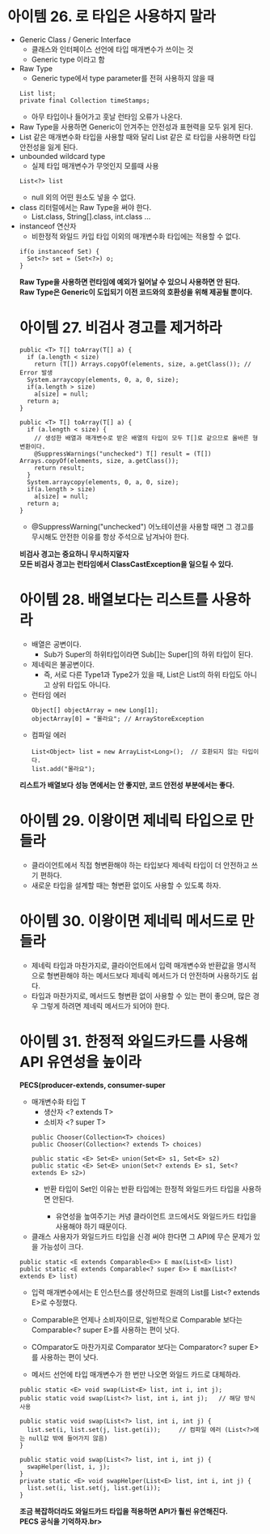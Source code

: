 # 아이템 26. 로 타입은 사용하지 말라

- Generic Class / Generic Interface
  - 클래스와 인터페이스 선언에 타입 매개변수가 쓰이는 것
  - Generic type 이라고 함
- Raw Type
  - Generic type에서 type parameter를 전혀 사용하지 않을 때
  ```
  List list;
  private final Collection timeStamps;
  ```
  - 아무 타입이나 들어가고 훗날 런타임 오류가 나온다.
- Raw Type을 사용하면 Generic이 안겨주는 안전성과 표현력을 모두 읽게 된다.
- List<Object> 같은 매개변수화 타입을 사용할 때와 달리 List 같은 로 타입을 사용하면 타입 안전성을 잃게 된다.
- unbounded wildcard type
  - 실제 타입 매개변수가 무엇인지 모를때 사용
  ```
  List<?> list
  ```
  - null 외의 어떤 원소도 넣을 수 없다.
- class 리터럴에서는 Raw Type을 써야 한다.
  - List.class, String[].class, int.class ...
- instanceof 연산자
  - 비한정적 와일드 카입 타입 이외의 매개변수화 타입에는 적용할 수 없다.
  ```
  if(o instanceof Set) {
    Set<?> set = (Set<?>) o;
  }
  ```

**Raw Type을 사용하면 런타임에 예외가 일어날 수 있으니 사용하면 안 된다.<br>**
**Raw Type은 Generic이 도입되기 이전 코드와의 호환성을 위해 제공될 뿐이다.<br>**

# 아이템 27. 비검사 경고를 제거하라

```
public <T> T[] toArray(T[] a) {
  if (a.length < size)
    return (T[]) Arrays.copyOf(elements, size, a.getClass()); // Error 발생
  System.arraycopy(elements, 0, a, 0, size);
  if(a.length > size)
    a[size] = null;
  return a;
}
```
```
public <T> T[] toArray(T[] a) {
  if (a.length < size) {
    // 생성한 배열과 매개변수로 받은 배열의 타입이 모두 T[]로 같으므로 올바른 형변환이다.
    @SuppressWarnings("unchecked") T[] result = (T[]) Arrays.copyOf(elements, size, a.getClass());
    return result;
  }
  System.arraycopy(elements, 0, a, 0, size);
  if(a.length > size)
    a[size] = null;
  return a;
}
```
- @SuppressWarning("unchecked") 어노테이션을 사용할 때면 그 경고를 무시해도 안전한 이유를 항상 주석으로 남겨놔야 한다.

**비검사 경고는 중요하니 무시하지말자<br>**
**모든 비검사 경고는 런타임에서 ClassCastException을 일으킬 수 있다.<br>**

# 아이템 28. 배열보다는 리스트를 사용하라

- 배열은 공변이다.
  - Sub가 Super의 하위타입이라면 Sub[]는 Super[]의 하위 타입이 된다.
- 제네릭은 불공변이다.
  - 즉, 서로 다른 Type1과 Type2가 있을 때, List<Type1>은 List<Type2>의 하위 타입도 아니고 상위 타입도 아니다.
- 런타임 에러
  ```
  Object[] objectArray = new Long[1];
  objectArray[0] = "몰라요"; // ArrayStoreException
  ```
- 컴파일 에러
  ```
  List<Object> list = new ArrayList<Long>();  // 호환되지 않는 타입이다.
  list.add("몰라요");
  ```

**리스트가 배열보다 성능 면에서는 안 좋지만, 코드 안전성 부분에서는 좋다.**

# 아이템 29. 이왕이면 제네릭 타입으로 만들라

- 클라이언트에서 직접 형변환해야 하는 타입보다 제네릭 타입이 더 안전하고 쓰기 편하다.
- 새로운 타입을 설계할 때는 형변환 없이도 사용할 수 있도록 하자.

# 아이템 30. 이왕이면 제네릭 메서드로 만들라

- 제네릭 타입과 마찬가지로, 클라이언트에서 입력 매개변수와 반환값을 명시적으로 형변환해야 하는 메서드보다 제네릭 메서드가 더 안전하며 사용하기도 쉽다.
- 타입과 마찬가지로, 메서드도 형변환 없이 사용할 수 있는 편이 좋으며, 많은 경우 그렇게 하려면 제네릭 메서드가 되어야 한다.

# 아이템 31. 한정적 와일드카드를 사용해 API 유연성을 높이라

**PECS(producer-extends, consumer-super**

- 매개변수화 타입 T
  - 생산자 <? extends T>
  - 소비자 <? super T>
  ```
  public Chooser(Collection<T> choices)
  public Chooser(Collection<? extends T> choices)
  ```
  ```
  public static <E> Set<E> union(Set<E> s1, Set<E> s2)
  public static <E> Set<E> union(Set<? extends E> s1, Set<? extends E> s2>)
  ```
  - 반환 타입이 Set<E>인 이유는 반환 타입에는 한정적 와일드카드 타입을 사용하면 안된다.
    - 유연성을 높여주기는 커녕 클라이언트 코드에서도 와일드카드 타입을 사용해야 하기 때문이다.
- 클래스 사용자가 와일드카드 타입을 신경 써야 한다면 그 API에 무슨 문제가 있을 가능성이 크다.

```
public static <E extends Comparable<E>> E max(List<E> list)
public static <E extends Comparable<? super E>> E max(List<? extends E> list)
```
- 입력 매개변수에서는 E 인스턴스를 생산하므로 원래의 List<E>를 List<? extends E>로 수정했다.
- Comparable은 언제나 소비자이므로, 일반적으로 Comparable<E> 보다는 Comparable<? super E>를 사용하는 편이 낫다.
- COmparator도 마찬가지로 Comparator<E> 보다는 Comparator<? super E>를 사용하는 편이 낫다.

- 메서드 선언에 타입 매개변수가 한 번만 나오면 와일드 카드로 대체하라.
```
public static <E> void swap(List<E> list, int i, int j);
public static void swap(List<?> list, int i, int j);   // 해당 방식 사용

public static void swap(List<?> list, int i, int j) {
  list.set(i, list.set(j, list.get(i));     // 컴파일 에러 (List<?>에는 null값 밖에 들어가지 않음)
}

public static void swap(List<?> list, int i, int j) {
  swapHelper(list, i, j);
}
private static <E> void swapHelper(List<E> list, int i, int j) {
  list.set(i, list.set(j, list.get(i));
}
```

**조금 복잡하더라도 와일드카드 타입을 적용하면 API가 훨씬 유연해진다.<br>**
**PECS 공식을 기억하자.br>**
